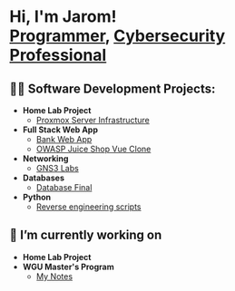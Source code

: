<h1>Hi, I'm Jarom! <br/><a href="https://github.com/jaromtia">Programmer</a>, <a href="https://www.linkedin.com/in/jarom-ti-a-7848281b2">Cybersecurity Professional</a></h1>

<h2>👨‍💻 Software Development Projects:</h2>

- <b>Home Lab Project</b>
  - [Proxmox Server Infrastructure](https://github.com/jaromtia/Proxmox-home)
- <b>Full Stack Web App</b>
  - [Bank Web App](https://github.com/jaromtia/banking-app) 
  - [OWASP Juice Shop Vue Clone](https://github.com/jaromtia/Lab-6-source-vuln-website)
- <b>Networking</b>
  - [GNS3 Labs](https://github.com/BYU-ITC-247)
- <b>Databases</b>
  - [Database Final](https://github.com/Kedrics/BaaS)
- <b>Python</b>
  - [Reverse engineering scripts](https://github.com/jaromtia/Python-Malware-Analysis)

<h2> 🔭 I’m currently working on </h2>

- <b>Home Lab Project</b>
- <b>WGU Master's Program</b>
  - [My Notes](https://github.com/jaromtia/Great-Vault)

